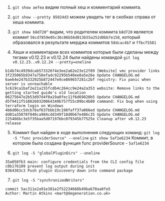 1. ` git show aefea `  видим полный хеш и комментарий коммита.

2. ` git show --pretty 85024d3 ` можем увидеть тег в скобках справа от хеша коммита.

3. ` git show b8d720^ ` 
видим, что родителем коммита `b8d720` является коммит `56cd7859e05c36c06b56d013b55a252d0bb7e158`, который образовался в результате мерджа коммитов `58dcac4b7` и `ffbcf5581`

4. Хеши и комментарии всех коммитов которые были сделаны между тегами v0.12.23 и v0.12.24 были найдены командой `git log v0.12.23..v0.12.24 --pretty=oneline`

```
b14b74c4939dcab573326f4e3ee2a62e23e12f89 [Website] vmc provider links
3f235065b9347a758efadc92295b540ee0a5e26e Update CHANGELOG.md
6ae64e247b332925b872447e9ce869657281c2bf registry: Fix panic when server is unreachable
5c619ca1baf2e21a155fcdb4c264cc9e24a2a353 website: Remove links to the getting started guide's old location
06275647e2b53d97d4f0a19a0fec11f6d69820b5 Update CHANGELOG.md
d5f9411f5108260320064349b757f55c09bc4b80 command: Fix bug when using terraform login on Windows
4b6d06cc5dcb78af637bbb19c198faff37a066ed Update CHANGELOG.md
dd01a35078f040ca984cdd349f18d0b67e486c35 Update CHANGELOG.md
225466bc3e5f35baa5d07197bbc079345b77525e Cleanup after v0.12.23 release
```

5. Коммит был найден в ходе выполнения следующих команд: 
` git log -S "func providerSource" --oneline `
` git show 5af1e6234 `
Коммит, в котором была создана функция func providerSource - ` 5af1e6234 `

6. ` git log -S "globalPluginDirs" --oneline `

```
35a058fb3 main: configure credentials from the CLI config file
c0b176109 prevent log output during init
8364383c3 Push plugin discovery down into command package
```

7. ` git log -S "synchronizedWriters" `

```
commit 5ac311e2a91e381e2f52234668b49ba670aa0fe5
Author: Martin Atkins <mart@degeneration.co.uk>
```



